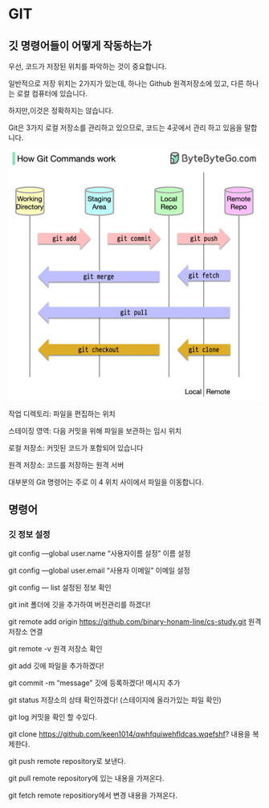 # GIT
## 깃 명령어들이 어떻게 작동하는가
우선, 코드가 저장된 위치를 파악하는 것이 중요합니다. 

일반적으로 저장 위치는 2가지가 있는데, 하나는 Github 원격저장소에 있고, 다른 하나는 로컬 컴퓨터에 있습니다.

하지만,이것은 정확하지는 않습니다. 

Git은 3가지 로컬 저장소를 관리하고 있으므로, 코드는 4곳에서 관리 하고 있음을 말합니다.

![alt text](git-commands.png)

작업 디렉토리: 파일을 편집하는 위치

스테이징 영역: 다음 커밋을 위해 파일을 보관하는 임시 위치

로컬 저장소: 커밋된 코드가 포함되어 있습니다

원격 저장소: 코드를 저장하는 원격 서버

대부분의 Git 명령어는 주로 이 4 위치 사이에서 파일을 이동합니다.

## 명령어
### 깃 정보 설정
git config —global user.name “사용자이름 설정” 이름 설정

git config —global user.email “사용자 이메일” 이메일 설정

git config — list  설정된 정보 확인



git init  폴더에 깃을 추가하여 버전관리를 하겠다!

git remote add origin https://github.com/binary-honam-line/cs-study.git 원격 저장소 연결

git remote -v 원격 저장소 확인

git add <file> 깃에 파일을 추가하겠다!

git commit -m “message” 깃에 등록하겠다! 메시지 추가

git status 저장소의 상태 확인하겠다! (스테이지에 올라가있는 파일 확인)

git log 커밋을 확인 할 수있다.



git clone https://github.com/keen1014/qwhfquiwehfldcas.wqefshf? 내용을 복제한다.

git push  remote repository로 보낸다.

git pull remote repository에 있는 내용을 가져온다.

git fetch remote repositiory에서 변경 내용을 가져온다.
